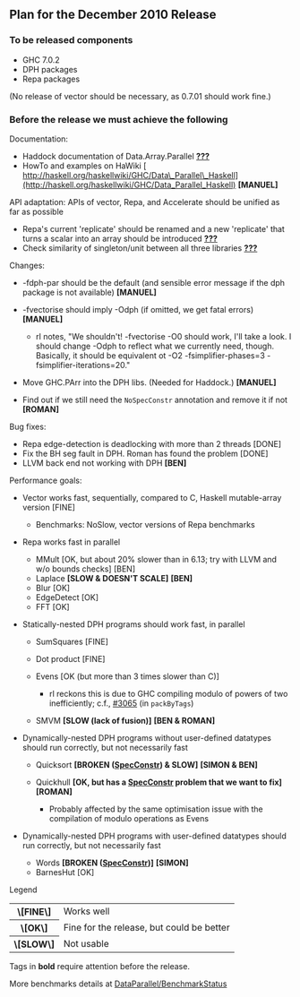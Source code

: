 ## Plan for the December 2010 Release


### To be released components


- GHC 7.0.2
- DPH packages
- Repa packages


(No release of vector should be necessary, as 0.7.01 should work fine.)


### Before the release we must achieve the following



Documentation:


- Haddock documentation of Data.Array.Parallel **[???](data-parallel/dec2010-release?)**
- HowTo and examples on HaWiki [
  http://haskell.org/haskellwiki/GHC/Data\_Parallel\_Haskell](http://haskell.org/haskellwiki/GHC/Data_Parallel_Haskell) **\[MANUEL\]**


API adaptation: APIs of vector, Repa, and Accelerate should be unified as far as possible


- Repa's current 'replicate' should be renamed and a new 'replicate' that turns a scalar into an array should be introduced **[???](data-parallel/dec2010-release?)**
- Check similarity of singleton/unit between all three libraries **[???](data-parallel/dec2010-release?)**


Changes:


- -fdph-par should be the default (and sensible error message if the dph package is not available) **\[MANUEL\]**
- -fvectorise should imply -Odph (if omitted, we get fatal errors) **\[MANUEL\]**

  - rl notes, "We shouldn't! -fvectorise -O0 should work, I'll take a look. I should change -Odph to reflect what we currently need, though. Basically, it should be equivalent ot -O2 -fsimplifier-phases=3 -fsimplifier-iterations=20."
- Move GHC.PArr into  the DPH libs.  (Needed for Haddock.) **\[MANUEL\]**
- Find out if we still need the `NoSpecConstr` annotation and remove it if not **\[ROMAN\]**


Bug fixes:


- Repa edge-detection is deadlocking with more than 2 threads \[DONE\]
- Fix the BH seg fault in DPH. Roman has found the problem \[DONE\]
- LLVM back end not working with DPH **\[BEN\]**


Performance goals:


- Vector works fast, sequentially, compared to C, Haskell mutable-array version \[FINE\]

  - Benchmarks: NoSlow, vector versions of Repa benchmarks
- Repa works fast in parallel

  - MMult \[OK, but about 20% slower than in 6.13; try with LLVM and w/o bounds checks\] \[BEN\]
  - Laplace **\[SLOW & DOESN'T SCALE\]** **\[BEN\]**
  - Blur \[OK\]
  - EdgeDetect \[OK\]
  - FFT \[OK\]
- Statically-nested DPH programs should work fast, in parallel

  - SumSquares \[FINE\]
  - Dot product \[FINE\]
  - Evens \[OK (but more than 3 times slower than C)\]

    - rl reckons this is due to GHC compiling modulo of powers of two inefficiently; c.f., [\#3065](https://gitlab.staging.haskell.org/ghc/ghc/issues/3065) (in `packByTags`)
  - SMVM **\[SLOW (lack of fusion)\]** **\[BEN & ROMAN\]**
- Dynamically-nested DPH programs without user-defined datatypes should run correctly, but not necessarily fast

  - Quicksort **\[BROKEN ([SpecConstr](spec-constr)) & SLOW\]** **\[SIMON & BEN\]**
  - Quickhull **\[OK, but has  a [SpecConstr](spec-constr) problem that we want to fix\]** **\[ROMAN\]**

    - Probably affected by the same optimisation issue with the compilation of modulo operations as Evens
- Dynamically-nested DPH programs with user-defined datatypes should run correctly, but not necessarily fast

  - Words **\[BROKEN ([SpecConstr](spec-constr))\]** **\[SIMON\]**
  - BarnesHut \[OK\]


Legend


<table><tr><th>\[FINE\]</th>
<td>
Works well
</td></tr>
<tr><th>\[OK\]</th>
<td>
Fine for the release, but could be better
</td></tr>
<tr><th>\[SLOW\]</th>
<td>
Not usable
</td></tr></table>



Tags in **bold** require attention before the release.



More benchmarks details at [DataParallel/BenchmarkStatus](data-parallel/benchmark-status)


